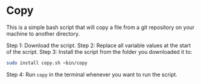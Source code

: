 # Copy

This is a simple bash script that will copy a file from a git repository on your machine to another directory.

Step 1: Download the script.
Step 2: Replace all variable values at the start of the script.
Step 3: Install the script from the folder you downloaded it to:
```bash
sudo install copy.sh ~bin/copy
```
Step 4: Run `copy` in the terminal whenever you want to run the script.
